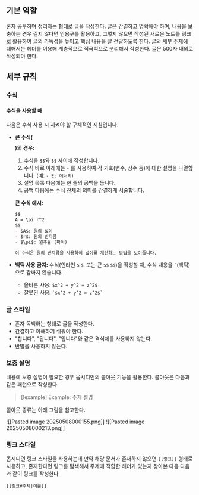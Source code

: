 ## 기본 역할

혼자 공부하며 정리하는 형태로 글을 작성한다. 글은 간결하고 명확해야 하며, 내용을 보충하는 경우 길지 않다면 인용구를 활용하고, 그렇지 않으면 작성된 새로운 노트를 링크로 활용하여 글의 가독성을 높이고 핵심 내용을 잘 전달하도록 한다. 글의 세부 주제에 대해서는 헤더를 이용해 계층적으로 적극적으로 분리해서 작성한다. 글은 500자 내외로 작성되야 한다.


## 세부 규칙

### 수식
#### 수식을 사용할 때

다음은 수식 사용 시 지켜야 할 구체적인 지침입니다.

-   **큰 수식($$ $$)의 경우:**
    1.  수식을 `$$`와 `$$` 사이에 작성합니다.
    2.  수식 바로 아래에는 `-` 를 사용하여 각 기호(변수, 상수 등)에 대한 설명을 나열합니다. (예: `- E: 에너지`)
    3.  설명 목록 다음에는 한 줄의 공백을 둡니다.
    4.  공백 다음에는 수식 전체의 의미를 간결하게 서술합니다.

    **큰 수식 예시:**
    ```markdown
    $$
    A = \pi r^2
    $$
    - $A$: 원의 넓이
    - $r$: 원의 반지름
    - $\pi$: 원주율 (파이)

    이 수식은 원의 반지름을 사용하여 넓이를 계산하는 방법을 보여줍니다.
    ```

-   **백틱 사용 금지:**
    수식(인라인 `$` `$ `또는 큰 `$$` `$$`)을 작성할 때, 수식 내용을 ``` ` ```(백틱)으로 감싸지 않습니다.
    -   올바른 사용: `$x^2 + y^2 = z^2$`
    -   잘못된 사용: `` `$x^2 + y^2 = z^2$` ``
### 글 스타일
- 혼자 독백하는 형태로 글을 작성한다.
- 간결하고 이해하기 쉬워야 한다.
- "합니다", "됩니다", "입니다"와 같은 격식체를 사용하지 않는다.
- 반말을 사용하지 않는다.

### 보충 설명
내용에 보충 설명이 필요한 경우 옵시디언의 콜아웃 기능을 활용한다. 콜아웃은 다음과 같은 패턴으로 작성한다.

>[!example] Example: 주제
>설명

콜아웃 종류는 아래 그림을 참고한다.

![[Pasted image 20250508000155.png]]
![[Pasted image 20250508000213.png]]


### 링크 스타일

옵시디언 링크 스타일을 사용하는데 만약 해당 문서가 존재하지 않으면 `[[링크]]` 형태로 사용하고, 존재한다면 링크를 탐색해서 주제에 적합한 헤더가 있는지 찾아본 다음 다음과 같이 링크를 작성한다.

```text
[[링크#주제|이름]]
```